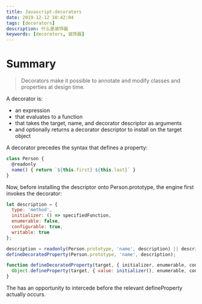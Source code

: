 ```yaml
---
title: Javascript-decorators
date: 2019-12-12 10:42:04
tags: [decorators]
description: 什么是装饰器
keywords: [decorators, 装饰器]
---
```


# Summary

> Decorators make it possible to annotate and modify classes and properties at design time.


A decorator is:

*   an expression
*   that evaluates to a function
*   that takes the target, name, and decorator descriptor as arguments
*   and optionally returns a decorator descriptor to install on the target object

A decorator precedes the syntax that defines a property:
```javascript
class Person {
  @readonly
  name() { return `${this.first} ${this.last}` }
}
```

Now, before installing the descriptor onto Person.prototype, the engine first invokes the decorator:

```javascript
let description = {
  type: 'method',
  initializer: () => specifiedFunction,
  enumerable: false,
  configurable: true,
  writable: true
};

description = readonly(Person.prototype, 'name', description) || description;
defineDecoratedProperty(Person.prototype, 'name', description);

function defineDecoratedProperty(target, { initializer, enumerable, configurable, writable }) {
  Object.defineProperty(target, { value: initializer(), enumerable, configurable, writable });
}
```

The has an opportunity to intercede before the relevant defineProperty actually occurs.